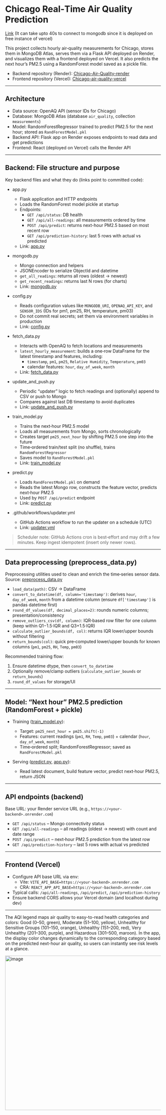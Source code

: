 # Chicago Real‑Time Air Quality Prediction
[Link](https://chicagoairqualityprediction.vercel.app/)
(It can take upto 40s to connect to mongodb since it is deployed on free instance of vercel)

This project collects hourly air‑quality measurements for Chicago, stores them in MongoDB Atlas, serves them via a Flask API deployed on Render, and visualizes them with a frontend deployed on Vercel. It also predicts the next hour’s PM2.5 using a RandomForest model saved as a pickle file.

- Backend repository (Render): [Chicago-Air-Quality-render](https://github.com/Tilak2203/Chicago-Air-Quality-render)
- Frontend repository (Vercel): [Chicago-air-quality-vercel](https://github.com/Tilak2203/Chicago-air-quality-vercel)

---

## Architecture

- Data source: OpenAQ API (sensor IDs for Chicago)
- Database: MongoDB Atlas (database `air_quality`, collection `measurements`)
- Model: RandomForestRegressor trained to predict PM2.5 for the next hour; stored as `RandForestModel.pkl`
- Backend API: Flask app on Render exposes endpoints to read data and get predictions
- Frontend: React (deployed on Vercel) calls the Render API

---

## Backend: File structure and purpose

Key backend files and what they do (links point to committed code):

- app.py  
  - Flask application and HTTP endpoints  
  - Loads the RandomForest model pickle at startup  
  - Endpoints:
    - `GET /api/status`: DB health
    - `GET /api/all-readings`: all measurements ordered by time
    - `POST /api/predict`: returns next-hour PM2.5 based on most recent row
    - `GET /api/prediction-history`: last 5 rows with actual vs predicted  
  - Link: [app.py](https://github.com/Tilak2203/Chicago-Air-Quality-render/blob/95bab1e14750050d54db8b6ddd81b46942d2417d/app.py#L1-L119)

- mongodb.py  
  - Mongo connection and helpers  
  - JSONEncoder to serialize ObjectId and datetime  
  - `get_all_readings`: returns all rows (oldest → newest)  
  - `get_recent_readings`: returns last N rows (for charts)  
  - Link: [mongodb.py](https://github.com/Tilak2203/Chicago-Air-Quality-render/blob/95bab1e14750050d54db8b6ddd81b46942d2417d/mongodb.py#L1-L115)

- config.py  
  - Reads configuration values like `MONGODB_URI`, `OPENAQ_API_KEY`, and `SENSOR_IDS` (IDs for pm1, pm25, RH, temperature, pm03)  
  - Do not commit real secrets; set them via environment variables in production  
  - Link: [config.py](https://github.com/Tilak2203/Chicago-Air-Quality-render/blob/95bab1e14750050d54db8b6ddd81b46942d2417d/config.py#L1-L34)

- fetch_data.py  
  - Interacts with OpenAQ to fetch locations and measurements  
  - `latest_hourly_measurement`: builds a one‑row DataFrame for the latest timestamp and features, including:
    - `timestamp`, `pm1`, `pm25`, `Relative Humidity`, `Temperature`, `pm03`
    - calendar features: `hour`, `day_of_week`, `month`  
  - Link: [fetch_data.py](https://github.com/Tilak2203/Chicago-Air-Quality-render/blob/95bab1e14750050d54db8b6ddd81b46942d2417d/fetch_data.py#L1-L103)

- update_and_push.py  
  - Periodic “updater” logic to fetch readings and (optionally) append to CSV or push to Mongo  
  - Compares against last DB timestamp to avoid duplicates  
  - Link: [update_and_push.py](https://github.com/Tilak2203/Chicago-Air-Quality-render/blob/95bab1e14750050d54db8b6ddd81b46942d2417d/update_and_push.py#L1-L120)

- train_model.py  
  - Trains the next‑hour PM2.5 model
  - Loads all measurements from Mongo, sorts chronologically
  - Creates target `pm25_next_hour` by shifting PM2.5 one step into the future
  - Time‑ordered train/test split (no shuffle), trains `RandomForestRegressor`
  - Saves model to `RandForestModel.pkl`  
  - Link: [train_model.py](https://github.com/Tilak2203/Chicago-Air-Quality-render/blob/95bab1e14750050d54db8b6ddd81b46942d2417d/train_model.py#L1-L96)

- predict.py  
  - Loads `RandForestModel.pkl` on demand
  - Reads the latest Mongo row, constructs the feature vector, predicts next‑hour PM2.5  
  - Used by `POST /api/predict` endpoint  
  - Link: [predict.py](https://github.com/Tilak2203/Chicago-Air-Quality-render/blob/95bab1e14750050d54db8b6ddd81b46942d2417d/predict.py#L1-L73)

- .github/workflows/updater.yml  
  - GitHub Actions workflow to run the updater on a schedule (UTC)  
  - Link: [updater.yml](https://github.com/Tilak2203/Chicago-Air-Quality-render/blob/95bab1e14750050d54db8b6ddd81b46942d2417d/.github/workflows/updater.yml#L1-L36)

> Scheduler note: GitHub Actions cron is best‑effort and may drift a few minutes. Keep ingest idempotent (insert only newer rows).

---

## Data preprocessing (preprocess_data.py)

Preprocessing utilities used to clean and enrich the time‑series sensor data.  
Source: [preprocess_data.py](https://github.com/Tilak2203/Chicago-Air-Quality-render/blob/95bab1e14750050d54db8b6ddd81b46942d2417d/preprocess_data.py#L1-L81)

- `load_data(path)`: CSV → DataFrame
- `convert_to_datetime(df, column='timestamp')`: derives `hour`, `day_of_week`, `month` from a datetime column (ensure `df['timestamp']` is pandas datetime first)
- `round_df_values(df, decimal_places=2)`: rounds numeric columns; presentation/consistency
- `remove_outliers_csv(df, column)`: IQR‑based row filter for one column (keep within Q1−1.5·IQR and Q3+1.5·IQR)
- `calculate_outlier_bounds(df, col)`: returns IQR lower/upper bounds without filtering
- `return_bounds(col)`: quick pre‑computed lower/upper bounds for known columns (`pm1`, `pm25`, `RH`, `Temp`, `pm03`)

Recommended training flow:
1) Ensure datetime dtype, then `convert_to_datetime`  
2) Optionally remove/clamp outliers (`calculate_outlier_bounds` or `return_bounds`)  
3) `round_df_values` for storage/UI

---

## Model: “Next hour” PM2.5 prediction (RandomForest + pickle)

- Training ([train_model.py](https://github.com/Tilak2203/Chicago-Air-Quality-render/blob/95bab1e14750050d54db8b6ddd81b46942d2417d/train_model.py#L1-L96)):
  - Target: `pm25_next_hour = pm25.shift(-1)`
  - Features: current readings (`pm1`, `RH`, `Temp`, `pm03`) + calendar (`hour`, `day_of_week`, `month`)
  - Time‑ordered split; RandomForestRegressor; saved as `RandForestModel.pkl`

- Serving ([predict.py](https://github.com/Tilak2203/Chicago-Air-Quality-render/blob/95bab1e14750050d54db8b6ddd81b46942d2417d/predict.py#L1-L73), [app.py](https://github.com/Tilak2203/Chicago-Air-Quality-render/blob/95bab1e14750050d54db8b6ddd81b46942d2417d/app.py#L1-L119)):
  - Read latest document, build feature vector, predict next‑hour PM2.5, return JSON

---

## API endpoints (backend)

Base URL: your Render service URL (e.g., `https://<your-backend>.onrender.com`)

- `GET /api/status` – Mongo connectivity status  
- `GET /api/all-readings` – all readings (oldest → newest) with count and date range  
- `POST /api/predict` – next‑hour PM2.5 prediction from the latest row  
- `GET /api/prediction-history` – last 5 rows with actual vs predicted

---

## Frontend (Vercel)

- Configure API base URL via env:
  - Vite: `VITE_API_BASE=https://<your-backend>.onrender.com`
  - CRA: `REACT_APP_API_BASE=https://<your-backend>.onrender.com`
- Typical calls: `/api/all-readings`, `/api/predict`, `/api/prediction-history`
- Ensure backend CORS allows your Vercel domain (and localhost during dev)

---

The AQI legend maps air quality to easy-to-read health categories and colors: Good (0–50, green), Moderate (51–100, yellow), Unhealthy for Sensitive Groups (101–150, orange), Unhealthy (151–200, red), Very Unhealthy (201–300, purple), and Hazardous (301–500, maroon). In the app, the display color changes dynamically to the corresponding category based on the predicted next-hour air quality, so users can instantly see risk levels at a glance.


<img width="588" height="500" alt="image" src="https://github.com/user-attachments/assets/557dda2d-9a96-453e-bcc9-384cc7bb85d4" />
